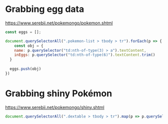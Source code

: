 # Grabbing egg data

https://www.serebii.net/pokemongo/pokemon.shtml

```js
const eggs = [];

document.querySelectorAll(".pokemon-list > tbody > tr").forEach(p => {
	const obj = {
    name: p.querySelector("td:nth-of-type(3) > a").textContent,
    inEggs: p.querySelector("td:nth-of-type(6)").textContent.trim() 
  }
  
  eggs.push(obj)
})
```

# Grabbing shiny Pokémon

https://www.serebii.net/pokemongo/shiny.shtml

```js
document.querySelectorAll(".dextable > tbody > tr").map(p => p.querySelector("td:nth-of-type(3) > a").textContent)
```